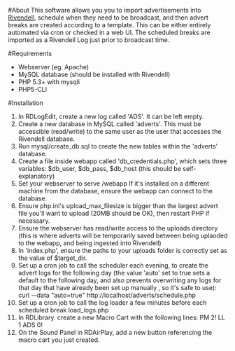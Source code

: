 #About
This software allows you you to import advertisements into [Rivendell](https://github.com/ElvishArtisan/rivendell), schedule when they need to be broadcast, and then advert breaks are created according to a template. This can be either entirely automated via cron or checked in a web UI. The scheduled breaks are imported as a Rivendell Log just prior to broadcast time.

#Requirements
* Webserver (eg. Apache)
* MySQL database (should be installed with Rivendell)
* PHP 5.3+ with mysqli
* PHP5-CLI

#Installation
1. In RDLogEdit, create a new log called 'ADS'. It can be left empty.
1. Create a new database in MySQL called 'adverts'. This must be accessible (read/write) to the same user as the user that accesses the Rivendell database.
1. Run mysql/create_db.sql to create the new tables within the 'adverts' 
database.
1. Create a file inside webapp called 'db_credentials.php', which sets three variables: $db_user, $db_pass, $db_host (this should be
self-explanatory)
1. Set your webserver to serve /webapp If it's installed on a different machine from the database, ensure the webapp can connect to the database.
1. Ensure php.ini's upload_max_filesize is bigger than the largest advert file you'll want to upload (20MB should be OK), then restart PHP if necessary.
1. Ensure the webserver has read/write access to the uploads directory (this is where adverts will be temporarily saved between being uplaoded to the webapp, and being ingested into Rivendell) 
1. In 'index.php', ensure the paths to your uploads folder is correctly set as the value of $target_dir.
1. Set up a cron job to call the scheduler each evening, to create the advert logs for the following day (the value 'auto' set to true sets a default to the following day, and also prevents overwriting any logs for that day that have already been set up manually , so it's safe to use):
     curl --data "auto=true" http://localhost/adverts/schedule.php
1. Set up a cron job to call the log loader a few minutes before each scheduled break
     load_logs.php
1. In RDLibrary. create a new Macro Cart with the following lines:
    PM 2!
	LL 1 ADS 0!
1. On the Sound Panel in RDAirPlay, add a new button referencing the macro cart you just created.
